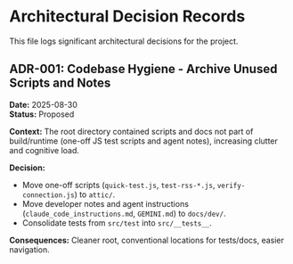# Architectural Decision Records

This file logs significant architectural decisions for the project.

## ADR-001: Codebase Hygiene - Archive Unused Scripts and Notes

**Date:** 2025-08-30  
**Status:** Proposed

**Context:** The root directory contained scripts and docs not part of build/runtime (one-off JS test scripts and agent notes), increasing clutter and cognitive load.

**Decision:**
- Move one-off scripts (`quick-test.js`, `test-rss-*.js`, `verify-connection.js`) to `attic/`.
- Move developer notes and agent instructions (`claude_code_instructions.md`, `GEMINI.md`) to `docs/dev/`.
- Consolidate tests from `src/test` into `src/__tests__`.

**Consequences:** Cleaner root, conventional locations for tests/docs, easier navigation.
